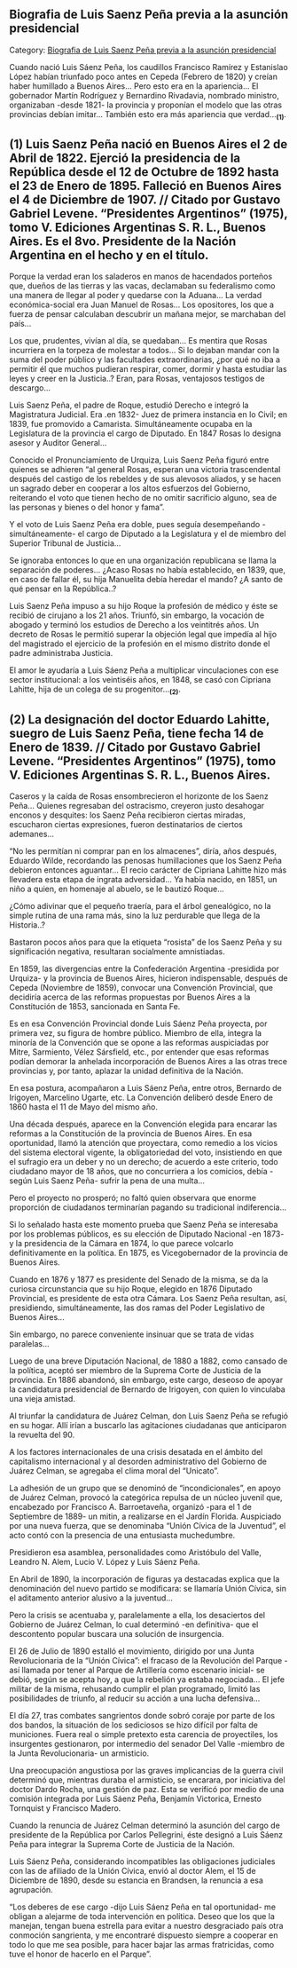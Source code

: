 ## Biografia de Luis Saenz Peña previa a la asunción presidencial

Category: [Biografia de Luis Saenz Peña previa a la asunción presidencial](http://descubrircorrientes.com.ar/2012/index.php/4605-corrientes-en-la-familia-argentina-1870-a-la-actualidad/gobiernos-autonomistas-de-gallino-a-ruiz-1880-1897/presidencia-de-luis-saenz-pena/biografia-de-luis-saenz-pena-previa-a-la-asuncion-presidencial)

Cuando nació Luis Sáenz Peña, los caudillos Francisco Ramírez y Estanislao López habían triunfado poco antes en Cepeda (Febrero de 1820) y creían haber humillado a Buenos Aires... Pero esto era en la apariencia... El gobernador Martín Rodríguez y Bernardino Rivadavia, nombrado ministro, organizaban -desde 1821- la provincia y proponían el modelo que las otras provincias debían imitar... También esto era más apariencia que verdad...<sub><strong>(1)</strong></sub>.

## **(1) Luis Saenz Peña nació en Buenos Aires el 2 de Abril de 1822. Ejerció la presidencia de la República desde el 12 de Octubre de 1892 hasta el 23 de Enero de 1895. Falleció en Buenos Aires el 4 de Diciembre de 1907. // Citado por Gustavo Gabriel Levene. “Presidentes Argentinos” (1975), tomo V. Ediciones Argentinas S. R. L., Buenos Aires. Es el 8vo. Presidente de la Nación Argentina en el hecho y en el título.**

Porque la verdad eran los saladeros en manos de hacendados porteños que, dueños de las tierras y las vacas, declamaban su federalismo como una manera de llegar al poder y quedarse con la Aduana... La verdad económica-social era Juan Manuel de Rosas... Los opositores, los que a fuerza de pensar calculaban descubrir un mañana mejor, se marchaban del país...

Los que, prudentes, vivían al día, se quedaban... Es mentira que Rosas incurriera en la torpeza de molestar a todos... Si lo dejaban mandar con la suma del poder público y las facultades extraordinarias, ¿por qué no iba a permitir él que muchos pudieran respirar, comer, dormir y hasta estudiar las leyes y creer en la Justicia..? Eran, para Rosas, ventajosos testigos de descargo...

Luis Saenz Peña, el padre de Roque, estudió Derecho e integró la Magistratura Judicial. Era .en 1832- Juez de primera instancia en lo Civil; en 1839, fue promovido a Camarista. Simultáneamente ocupaba en la Legislatura de la provincia el cargo de Diputado. En 1847 Rosas lo designa asesor y Auditor General...

Conocido el Pronunciamiento de Urquiza, Luis Saenz Peña figuró entre quienes se adhieren “al general Rosas, esperan una victoria trascendental después del castigo de los rebeldes y de sus alevosos aliados, y se hacen un sagrado deber en cooperar a los altos esfuerzos del Gobierno, reiterando el voto que tienen hecho de no omitir sacrificio alguno, sea de las personas y bienes o del honor y fama”.

Y el voto de Luis Saenz Peña era doble, pues seguía desempeñando -simultáneamente- el cargo de Diputado a la Legislatura y el de miembro del Superior Tribunal de Justicia...

Se ignoraba entonces lo que en una organización republicana se llama la separación de poderes... ¿Acaso Rosas no había establecido, en 1839, que, en caso de fallar él, su hija Manuelita debía heredar el mando? ¿A santo de qué pensar en la República..?

Luis Saenz Peña impuso a su hijo Roque la profesión de médico y éste se recibió de cirujano a los 21 años. Triunfó, sin embargo, la vocación de abogado y terminó los estudios de Derecho a los veintitrés años. Un decreto de Rosas le permitió superar la objeción legal que impedía al hijo del magistrado el ejercicio de la profesión en el mismo distrito donde el padre administraba Justicia.

El amor le ayudaría a Luis Sáenz Peña a multiplicar vinculaciones con ese sector institucional: a los veintiséis años, en 1848, se casó con Cipriana Lahitte, hija de un colega de su progenitor...<sub><strong>(2)</strong></sub>.

## **(2) La designación del doctor Eduardo Lahitte, suegro de Luis Saenz Peña, tiene fecha 14 de Enero de 1839. // Citado por Gustavo Gabriel Levene. “Presidentes Argentinos” (1975), tomo V. Ediciones Argentinas S. R. L., Buenos Aires.**

Caseros y la caída de Rosas ensombrecieron el horizonte de los Saenz Peña... Quienes regresaban del ostracismo, creyeron justo desahogar enconos y desquites: los Saenz Peña recibieron ciertas miradas, escucharon ciertas expresiones, fueron destinatarios de ciertos ademanes...

“No les permitían ni comprar pan en los almacenes”, diría, años después, Eduardo Wilde, recordando las penosas humillaciones que los Saenz Peña debieron entonces aguantar... El recio carácter de Cipriana Lahitte hizo más llevadera esta etapa de ingrata adversidad... Ya había nacido, en 1851, un niño a quien, en homenaje al abuelo, se le bautizó Roque...

¿Cómo adivinar que el pequeño traería, para el árbol genealógico, no la simple rutina de una rama más, sino la luz perdurable que llega de la Historia..?

Bastaron pocos años para que la etiqueta “rosista” de los Saenz Peña y su significación negativa, resultaran socialmente amnistiadas.

En 1859, las divergencias entre la Confederación Argentina -presidida por Urquiza- y la provincia de Buenos Aires, hicieron indispensable, después de Cepeda (Noviembre de 1859), convocar una Convención Provincial, que decidiría acerca de las reformas propuestas por Buenos Aires a la Constitución de 1853, sancionada en Santa Fe.

Es en esa Convención Provincial donde Luis Sáenz Peña proyecta, por primera vez, su figura de hombre público. Miembro de ella, integra la minoría de la Convención que se opone a las reformas auspiciadas por Mitre, Sarmiento, Vélez Sársfield, etc., por entender que esas reformas podían demorar la anhelada incorporación de Buenos Aires a las otras trece provincias y, por tanto, aplazar la unidad definitiva de la Nación.

En esa postura, acompañaron a Luis Sáenz Peña, entre otros, Bernardo de Irigoyen, Marcelino Ugarte, etc. La Convención deliberó desde Enero de 1860 hasta el 11 de Mayo del mismo año.

Una década después, aparece en la Convención elegida para encarar las reformas a la Constitución de la provincia de Buenos Aires. En esa oportunidad, llamó la atención que proyectara, como remedio a los vicios del sistema electoral vigente, la obligatoriedad del voto, insistiendo en que el sufragio era un deber y no un derecho; de acuerdo a este criterio, todo ciudadano mayor de 18 años, que no concurriera a los comicios, debía -según Luis Saenz Peña- sufrir la pena de una multa...

Pero el proyecto no prosperó; no faltó quien observara que enorme proporción de ciudadanos terminarían pagando su tradicional indiferencia...

Si lo señalado hasta este momento prueba que Saenz Peña se interesaba por los problemas públicos, es su elección de Diputado Nacional -en 1873- y la presidencia de la Cámara en 1874, lo que parece volcarlo definitivamente en la política. En 1875, es Vicegobernador de la provincia de Buenos Aires.

Cuando en 1876 y 1877 es presidente del Senado de la misma, se da la curiosa circunstancia que su hijo Roque, elegido en 1876 Diputado Provincial, es presidente de esta otra Cámara. Los Saenz Peña resultan, así, presidiendo, simultáneamente, las dos ramas del Poder Legislativo de Buenos Aires...

Sin embargo, no parece conveniente insinuar que se trata de vidas paralelas...

Luego de una breve Diputación Nacional, de 1880 a 1882, como cansado de la política, aceptó ser miembro de la Suprema Corte de Justicia de la provincia. En 1886 abandonó, sin embargo, este cargo, deseoso de apoyar la candidatura presidencial de Bernardo de Irigoyen, con quien lo vinculaba una vieja amistad.

Al triunfar la candidatura de Juárez Celman, don Luis Saenz Peña se refugió en su hogar. Allí irían a buscarlo las agitaciones ciudadanas que anticiparon la revuelta del 90.

A los factores internacionales de una crisis desatada en el ámbito del capitalismo internacional y al desorden administrativo del Gobierno de Juárez Celman, se agregaba el clima moral del “Unicato”.

La adhesión de un grupo que se denominó de “incondicionales”, en apoyo de Juárez Celman, provocó la categórica repulsa de un núcleo juvenil que, encabezado por Francisco A. Barroetaveña, organizó -para el 1 de Septiembre de 1889- un mitin, a realizarse en el Jardín Florida. Auspiciado por una nueva fuerza, que se denominaba “Unión Cívica de la Juventud”, el acto contó con la presencia de una entusiasta muchedumbre.

Presidieron esa asamblea, personalidades como Aristóbulo del Valle, Leandro N. Alem, Lucio V. López y Luis Sáenz Peña.

En Abril de 1890, la incorporación de figuras ya destacadas explica que la denominación del nuevo partido se modificara: se llamaría Unión Cívica, sin el aditamento anterior alusivo a la juventud...

Pero la crisis se acentuaba y, paralelamente a ella, los desaciertos del Gobierno de Juárez Celman, lo cual determinó -en definitiva- que el descontento popular buscara una solución de insurgencia.

El 26 de Julio de 1890 estalló el movimiento, dirigido por una Junta Revolucionaria de la “Unión Cívica”: el fracaso de la Revolución del Parque -así llamada por tener al Parque de Artillería como escenario inicial- se debió, según se acepta hoy, a que la rebelión ya estaba negociada... El jefe militar de la misma, rehusando cumplir el plan programado, limitó las posibilidades de triunfo, al reducir su acción a una lucha defensiva...

El día 27, tras combates sangrientos donde sobró coraje por parte de los dos bandos, la situación de los sediciosos se hizo difícil por falta de municiones. Fuera real o simple pretexto esta carencia de proyectiles, los insurgentes gestionaron, por intermedio del senador Del Valle -miembro de la Junta Revolucionaria- un armisticio.

Una preocupación angustiosa por las graves implicancias de la guerra civil determinó que, mientras duraba el armisticio, se encarara, por iniciativa del doctor Dardo Rocha, una gestión de paz. Esta se verificó por medio de una comisión integrada por Luis Sáenz Peña, Benjamín Victorica, Ernesto Tornquist y Francisco Madero.

Cuando la renuncia de Juárez Celman determinó la asunción del cargo de presidente de la República por Carlos Pellegrini, éste designó a Luis Sáenz Peña para integrar la Suprema Corte de Justicia de la Nación.

Luis Sáenz Peña, considerando incompatibles las obligaciones judiciales con las de afiliado de la Unión Cívica, envió al doctor Alem, el 15 de Diciembre de 1890, desde su estancia en Brandsen, la renuncia a esa agrupación.

“Los deberes de ese cargo -dijo Luis Sáenz Peña en tal oportunidad- me obligan a alejarme de toda intervención en política. Deseo que los que la manejan, tengan buena estrella para evitar a nuestro desgraciado país otra conmoción sangrienta, y me encontraré dispuesto siempre a cooperar en todo lo que me sea posible, para hacer bajar las armas fratricidas, como tuve el honor de hacerlo en el Parque”.
